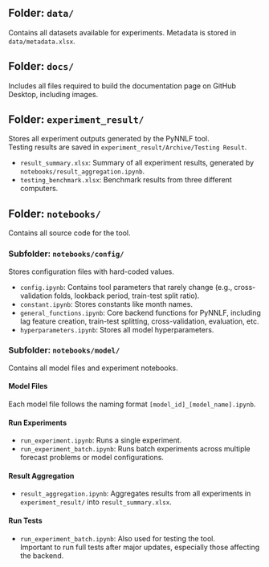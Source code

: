 ## Folder: `data/`
Contains all datasets available for experiments. Metadata is stored in `data/metadata.xlsx`.

## Folder: `docs/`
Includes all files required to build the documentation page on GitHub Desktop, including images.

## Folder: `experiment_result/`
Stores all experiment outputs generated by the PyNNLF tool.  
Testing results are saved in `experiment_result/Archive/Testing Result`.

- `result_summary.xlsx`: Summary of all experiment results, generated by `notebooks/result_aggregation.ipynb`.
- `testing_benchmark.xlsx`: Benchmark results from three different computers.

## Folder: `notebooks/`
Contains all source code for the tool.

### Subfolder: `notebooks/config/`
Stores configuration files with hard-coded values.

- `config.ipynb`: Contains tool parameters that rarely change (e.g., cross-validation folds, lookback period, train-test split ratio).
- `constant.ipynb`: Stores constants like month names.
- `general_functions.ipynb`: Core backend functions for PyNNLF, including lag feature creation, train-test splitting, cross-validation, evaluation, etc.
- `hyperparameters.ipynb`: Stores all model hyperparameters.

### Subfolder: `notebooks/model/`
Contains all model files and experiment notebooks.

#### Model Files
Each model file follows the naming format `[model_id]_[model_name].ipynb`.

#### Run Experiments
- `run_experiment.ipynb`: Runs a single experiment.
- `run_experiment_batch.ipynb`: Runs batch experiments across multiple forecast problems or model configurations.

#### Result Aggregation
- `result_aggregation.ipynb`: Aggregates results from all experiments in `experiment_result/` into `result_summary.xlsx`.

#### Run Tests
- `run_experiment_batch.ipynb`: Also used for testing the tool.  
  Important to run full tests after major updates, especially those affecting the backend.

